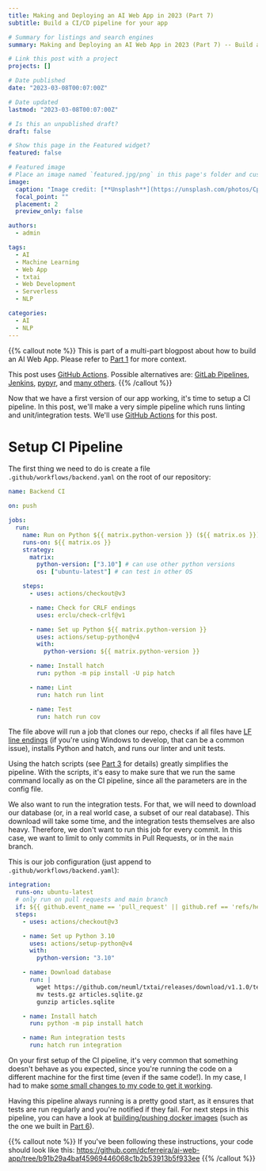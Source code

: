 ```yaml
---
title: Making and Deploying an AI Web App in 2023 (Part 7)
subtitle: Build a CI/CD pipeline for your app

# Summary for listings and search engines
summary: Making and Deploying an AI Web App in 2023 (Part 7) -- Build a CI/CD pipeline for your app.

# Link this post with a project
projects: []

# Date published
date: "2023-03-08T00:07:00Z"

# Date updated
lastmod: "2023-03-08T00:07:00Z"

# Is this an unpublished draft?
draft: false

# Show this page in the Featured widget?
featured: false

# Featured image
# Place an image named `featured.jpg/png` in this page's folder and customize its options here.
image:
  caption: "Image credit: [**Unsplash**](https://unsplash.com/photos/CpkOjOcXdUY)"
  focal_point: ""
  placement: 2
  preview_only: false

authors:
  - admin

tags:
  - AI
  - Machine Learning
  - Web App
  - txtai
  - Web Development
  - Serverless
  - NLP

categories:
  - AI
  - NLP
---
```


{{% callout note %}}
This is part of a multi-part blogpost about how to build an AI Web App.
Please refer to [Part 1](/post/2023-03-01-ai-web-app) for more context.

This post uses [GitHub Actions](https://docs.github.com/en/actions).
Possible alternatives are: [GitLab Pipelines](https://docs.gitlab.com/ee/ci/pipelines/), [Jenkins](https://www.jenkins.io/),
[pypyr](https://pypyr.io/), and [many others](https://github.com/pditommaso/awesome-pipeline).
{{% /callout %}}

Now that we have a first version of our app working, it's time to setup a CI pipeline.
In this post, we'll make a very simple pipeline which runs linting and unit/integration tests.
We'll use [GitHub Actions](https://docs.github.com/en/actions) for this post.

# Setup CI Pipeline

The first thing we need to do is create a file `.github/workflows/backend.yaml` on the root of our repository:

```yaml
name: Backend CI

on: push

jobs:
  run:
    name: Run on Python ${{ matrix.python-version }} (${{ matrix.os }})
    runs-on: ${{ matrix.os }}
    strategy:
      matrix:
        python-version: ["3.10"] # can use other python versions
        os: ["ubuntu-latest"] # can test in other OS

    steps:
      - uses: actions/checkout@v3

      - name: Check for CRLF endings
        uses: erclu/check-crlf@v1

      - name: Set up Python ${{ matrix.python-version }}
        uses: actions/setup-python@v4
        with:
          python-version: ${{ matrix.python-version }}

      - name: Install hatch
        run: python -m pip install -U pip hatch

      - name: Lint
        run: hatch run lint

      - name: Test
        run: hatch run cov
```

The file above will run a job that clones our repo, checks if all files have
[LF line endings](https://adaptivepatchwork.com/2012/03/01/mind-the-end-of-your-line/)
(if you're using Windows to develop, that can be a common issue),
installs Python and hatch, and runs our linter and unit tests.

Using the hatch scripts (see [Part 3](/post/2023-03-03-ai-web-app) for details) greatly
simplifies the pipeline.
With the scripts, it's easy to make sure that we run the same command locally as on the
CI pipeline, since all the parameters are in the config file.

We also want to run the integration tests.
For that, we will need to download our database (or, in a real world case, a subset of our real database).
This download will take some time, and the integration tests themselves are also heavy.
Therefore, we don't want to run this job for every commit.
In this case, we want to limit to only commits in Pull Requests, or in the `main` branch.

This is our job configuration (just append to `.github/workflows/backend.yaml`):

```yaml
integration:
  runs-on: ubuntu-latest
  # only run on pull requests and main branch
  if: ${{ github.event_name == 'pull_request' || github.ref == 'refs/heads/main' }}
  steps:
    - uses: actions/checkout@v3

    - name: Set up Python 3.10
      uses: actions/setup-python@v4
      with:
        python-version: "3.10"

    - name: Download database
      run: |
        wget https://github.com/neuml/txtai/releases/download/v1.1.0/tests.gz
        mv tests.gz articles.sqlite.gz
        gunzip articles.sqlite

    - name: Install hatch
      run: python -m pip install hatch

    - name: Run integration tests
      run: hatch run integration
```

On your first setup of the CI pipeline, it's very common that something doesn't behave as
you expected, since you're running the code on a different machine for the first time (even if the same code!).
In my case, I had to make [some small changes to my code to get it working](https://github.com/dcferreira/ai-web-app/compare/92099b561bc4e8db3d567244cebf2e7eb1a2df56..b91b29a4baf45969446068c1b2b53913b5f933ee).

Having this pipeline always running is a pretty good start, as it ensures that tests are
run regularly and you're notified if they fail.
For next steps in this pipeline, you can have a look at
[building/pushing docker images](https://github.com/marketplace/actions/build-and-push-docker-images)
(such as the one we built in [Part 6](/post/2023-03-06-ai-web-app)).

{{% callout note %}}
If you've been following these instructions, your code should look like this:
https://github.com/dcferreira/ai-web-app/tree/b91b29a4baf45969446068c1b2b53913b5f933ee
{{% /callout %}}

